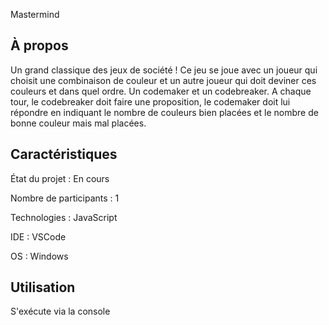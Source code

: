Mastermind

## À propos

Un grand classique des jeux de société ! Ce jeu se joue avec un joueur qui choisit une combinaison de couleur et un autre joueur qui doit deviner ces couleurs et dans quel ordre. Un codemaker et un codebreaker. 
A chaque tour, le codebreaker doit faire une proposition, le codemaker doit lui répondre en indiquant le nombre de couleurs bien placées et le nombre de bonne couleur mais mal placées.

## Caractéristiques

État du projet : En cours

Nombre de participants : 1

Technologies : JavaScript

IDE : VSCode

OS : Windows

## Utilisation 

S'exécute via la console
